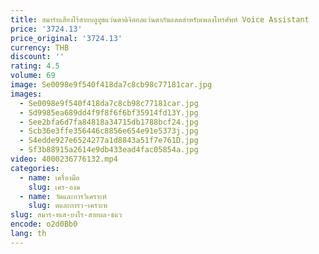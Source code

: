 ```yaml
---
title: สมาร์ทเสียงไร้สายบลูทูธแว่นตาดิจิตอลแว่นตากันแดดสําหรับเพลงโทรศัพท์ Voice Assistant
price: '3724.13'
price_original: '3724.13'
currency: THB
discount: ''
rating: 4.5
volume: 69
image: Se0098e9f540f418da7c8cb98c77181car.jpg
images:
  - Se0098e9f540f418da7c8cb98c77181car.jpg
  - Sd9985ea689dd4f9f8f6f6bf35914fd13Y.jpg
  - See2bfa6d7fa84818a34715db1788bcf24.jpg
  - Scb36e3ffe356446c8856e654e91e5373j.jpg
  - S4edde927e6524277a1d8843a51f7e761D.jpg
  - Sf3b88915a2614e9db433ead4fac05854a.jpg
video: 4000236776132.mp4
categories:
  - name: เครื่องมือ
    slug: เคร-องม
  - name: วัดและการวิเคราะห์
    slug: ดและการว-เคราะห
slug: สมาร-ทเส-ยงไร-สายบล-ธแว
encode: o2d0Bb0
lang: th
---
```

  